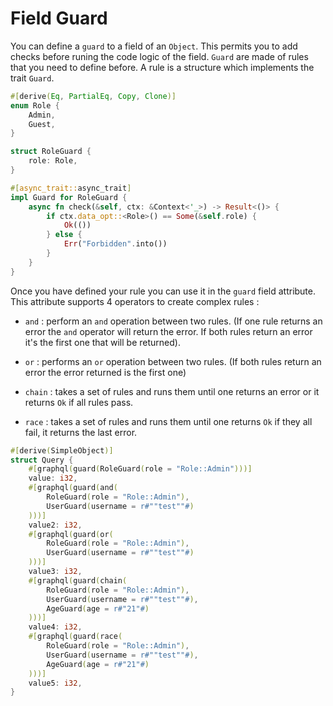 # Field Guard

You can define a `guard` to a field of an `Object`. This permits you to add checks before runing the code logic of the field.
`Guard` are made of rules that you need to define before. A rule is a structure which implements the trait `Guard`.

```rust
#[derive(Eq, PartialEq, Copy, Clone)]
enum Role {
    Admin,
    Guest,
}

struct RoleGuard {
    role: Role,
}

#[async_trait::async_trait]
impl Guard for RoleGuard {
    async fn check(&self, ctx: &Context<'_>) -> Result<()> {
        if ctx.data_opt::<Role>() == Some(&self.role) {
            Ok(())
        } else {
            Err("Forbidden".into())
        }
    }
}
```

Once you have defined your rule you can use it in the `guard` field attribute.
This attribute supports 4 operators to create complex rules :

- `and` : perform an `and` operation between two rules. (If one rule returns an error the `and` operator will return the error. If both rules return an error it's the first one that will be returned).

- `or` : performs an `or` operation between two rules. (If both rules return an error the error returned is the first one)

- `chain` : takes a set of rules and runs them until one returns an error or it returns `Ok` if all rules pass.

- `race` : takes a set of rules and runs them until one returns `Ok` if they all fail, it returns the last error.

```rust
#[derive(SimpleObject)]
struct Query {
    #[graphql(guard(RoleGuard(role = "Role::Admin")))]
    value: i32,
    #[graphql(guard(and(
        RoleGuard(role = "Role::Admin"),
        UserGuard(username = r#""test""#)
    )))]
    value2: i32,
    #[graphql(guard(or(
        RoleGuard(role = "Role::Admin"),
        UserGuard(username = r#""test""#)
    )))]
    value3: i32,
    #[graphql(guard(chain(
        RoleGuard(role = "Role::Admin"),
        UserGuard(username = r#""test""#),
        AgeGuard(age = r#"21"#)
    )))]
    value4: i32,
    #[graphql(guard(race(
        RoleGuard(role = "Role::Admin"),
        UserGuard(username = r#""test""#),
        AgeGuard(age = r#"21"#)
    )))]
    value5: i32,
}
```
